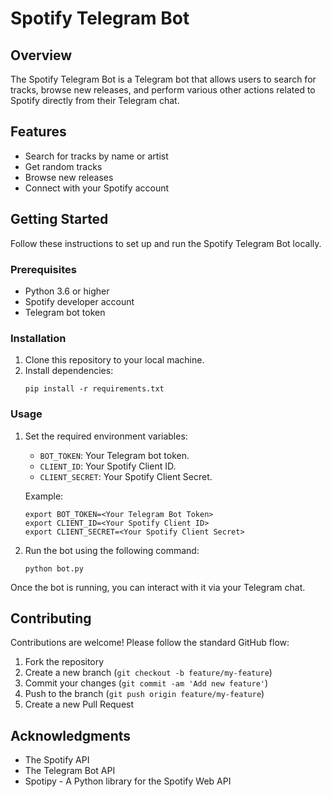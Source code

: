 # Spotify Telegram Bot

## Overview
The Spotify Telegram Bot is a Telegram bot that allows users to search for tracks, browse new releases, and perform various other actions related to Spotify directly from their Telegram chat.

## Features
- Search for tracks by name or artist
- Get random tracks
- Browse new releases
- Connect with your Spotify account

## Getting Started
Follow these instructions to set up and run the Spotify Telegram Bot locally.

### Prerequisites
- Python 3.6 or higher
- Spotify developer account
- Telegram bot token

### Installation
1. Clone this repository to your local machine.
2. Install dependencies:
    ```
    pip install -r requirements.txt
    ```

### Usage
1. Set the required environment variables:
   - `BOT_TOKEN`: Your Telegram bot token.
   - `CLIENT_ID`: Your Spotify Client ID.
   - `CLIENT_SECRET`: Your Spotify Client Secret.
   
   Example:
   ```
   export BOT_TOKEN=<Your Telegram Bot Token>
   export CLIENT_ID=<Your Spotify Client ID>
   export CLIENT_SECRET=<Your Spotify Client Secret>
   ```

2. Run the bot using the following command:
   ```
   python bot.py
   ```

Once the bot is running, you can interact with it via your Telegram chat.

## Contributing
Contributions are welcome! Please follow the standard GitHub flow:
1. Fork the repository
2. Create a new branch (`git checkout -b feature/my-feature`)
3. Commit your changes (`git commit -am 'Add new feature'`)
4. Push to the branch (`git push origin feature/my-feature`)
5. Create a new Pull Request

## Acknowledgments
- The Spotify API
- The Telegram Bot API
- Spotipy - A Python library for the Spotify Web API
